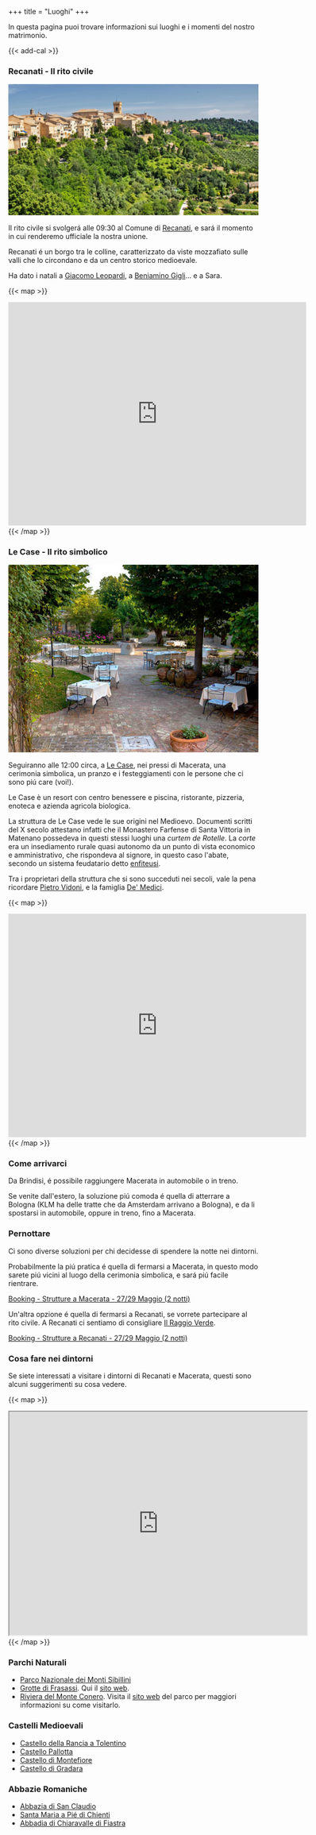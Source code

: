 +++
title = "Luoghi"
+++

In questa pagina puoi trovare informazioni sui luoghi e i momenti del nostro matrimonio.

{{< add-cal >}}

### Recanati - Il rito civile

![Recanati](../img/recanati.png)

Il rito civile si svolgerá alle 09:30 al Comune di [Recanati](https://it.wikipedia.org/wiki/Recanati), e sará il momento in cui renderemo ufficiale la nostra unione.

Recanati é un borgo tra le colline, caratterizzato da viste mozzafiato sulle valli che lo circondano e da un centro storico medioevale. 

Ha dato i natali a [Giacomo Leopardi](https://it.wikipedia.org/wiki/Giacomo_Leopardi), a [Beniamino Gigli](https://it.wikipedia.org/wiki/Beniamino_Gigli)... e a Sara. 

{{< map >}}
<iframe src="https://www.google.com/maps/embed?pb=!1m18!1m12!1m3!1d11595.009049090204!2d13.543659392361704!3d43.40310721608911!2m3!1f0!2f0!3f0!3m2!1i1024!2i768!4f13.1!3m3!1m2!1s0x133277d2f6ce0d47%3A0x542cad5d712bcf72!2s62019%20Recanati%20MC!5e0!3m2!1sit!2sit!4v1642326337100!5m2!1sit!2sit" width="600" height="450" style="border:0;" allowfullscreen="" loading="lazy" display="inline-block;"></iframe>
{{< /map >}}



### Le Case - Il rito simbolico

![Le Case](../img/lecase.png)

Seguiranno alle 12:00 circa, a [Le Case](https://www.ristorantelecase.it/), nei pressi di Macerata, una cerimonia simbolica, un pranzo e i festeggiamenti con le persone che ci sono piú care (voi!). 

Le Case è un resort con centro benessere e piscina, ristorante, pizzeria, enoteca e azienda agricola biologica.

La struttura de Le Case vede le sue origini nel Medioevo. Documenti scritti del X secolo attestano infatti che il Monastero Farfense di Santa Vittoria in Matenano possedeva in questi stessi luoghi una *curtem de Rotelle*. 
La *corte* era un insediamento rurale quasi autonomo da un punto di vista economico e amministrativo, che rispondeva al signore, in questo caso l'abate, secondo un sistema feudatario detto [enfiteusi](https://it.wikipedia.org/wiki/Enfiteusi).

Tra i proprietari della struttura che si sono succeduti nei secoli, vale la pena ricordare [Pietro Vidoni](https://it.wikipedia.org/wiki/Pietro_Vidoni_(1759-1830)), e la famiglia [De' Medici](https://it.wikipedia.org/wiki/Medici).

{{< map >}}
<iframe id="map" src="https://www.google.com/maps/embed?pb=!1m14!1m8!1m3!1d38326.21849452057!2d13.381475275533393!3d43.2959435682256!3m2!1i1024!2i768!4f13.1!3m3!1m2!1s0x0%3A0x591968170899b17d!2sLe%20Case!5e0!3m2!1sit!2sit!4v1641651940777!5m2!1sit!2sit" width="600" height="450" style="border:0;" allowfullscreen="" loading="lazy" display="inline-block;"></iframe>
{{< /map >}}

### Come arrivarci

Da Brindisi, é possibile raggiungere Macerata in automobile o in treno. 

Se venite dall'estero, la soluzione piú comoda é quella di atterrare a Bologna (KLM ha delle tratte che da Amsterdam arrivano a Bologna), e da li spostarsi in automobile, oppure in treno, fino a Macerata.

### Pernottare

Ci sono diverse soluzioni per chi decidesse di spendere la notte nei dintorni.

Probabilmente la piú pratica é quella di fermarsi a Macerata, in questo modo sarete piú vicini al luogo della cerimonia simbolica, e sará piú facile rientrare. 

[Booking - Strutture a Macerata - 27/29 Maggio (2 notti)](https://www.booking.com/searchresults.it.html?aid=304142&label=gen173bo-1DCAMY9gMocUIIbWFjZXJhdGFIFFgDaKkBiAEBmAEUuAEXyAEM2AED6AEB-AEDiAIBmAIhqAIDuAKUgpCPBsACAdICJDIwOWM3MTViLWI0MTEtNDMxNS1hMjBiLWQ4N2ZiNzFlYWJiMdgCBOACAQ&sid=581376ff3d59025b9dbbe3786dcf0bac&sb=1&sb_lp=1&src=index&src_elem=sb&error_url=https%3A%2F%2Fwww.booking.com%2Findex.it.html%3Faid%3D304142%3Blabel%3Dgen173bo-1DCAMY9gMocUIIbWFjZXJhdGFIFFgDaKkBiAEBmAEUuAEXyAEM2AED6AEB-AEDiAIBmAIhqAIDuAKUgpCPBsACAdICJDIwOWM3MTViLWI0MTEtNDMxNS1hMjBiLWQ4N2ZiNzFlYWJiMdgCBOACAQ%3Bsid%3D581376ff3d59025b9dbbe3786dcf0bac%3Bsb_price_type%3Dtotal%3Bsrpvid%3D4ee050a03f900125%26%3B&ss=Macerata&is_ski_area=0&ssne=Macerata&ssne_untouched=Macerata&dest_id=-120571&dest_type=city&checkin_year=2022&checkin_month=5&checkin_monthday=27&checkout_year=2022&checkout_month=5&checkout_monthday=29&group_adults=2&group_children=0&no_rooms=1&b_h4u_keep_filters=&from_sf=1)

Un'altra opzione é quella di fermarsi a Recanati, se vorrete partecipare al rito civile. A Recanati ci sentiamo di consigliare [Il Raggio Verde](https://www.ilraggioverde.eu/it/).

[Booking - Strutture a Recanati - 27/29 Maggio (2 notti)](https://www.booking.com/searchresults.it.html?aid=304142&label=gen173bo-1DCAMY9gMocUIIbWFjZXJhdGFIFFgDaKkBiAEBmAEUuAEXyAEM2AED6AEB-AEDiAIBmAIhqAIDuAKUgpCPBsACAdICJDIwOWM3MTViLWI0MTEtNDMxNS1hMjBiLWQ4N2ZiNzFlYWJiMdgCBOACAQ&sid=581376ff3d59025b9dbbe3786dcf0bac&sb=1&src=searchresults&src_elem=sb&error_url=https%3A%2F%2Fwww.booking.com%2Fsearchresults.it.html%3Faid%3D304142%3Blabel%3Dgen173bo-1DCAMY9gMocUIIbWFjZXJhdGFIFFgDaKkBiAEBmAEUuAEXyAEM2AED6AEB-AEDiAIBmAIhqAIDuAKUgpCPBsACAdICJDIwOWM3MTViLWI0MTEtNDMxNS1hMjBiLWQ4N2ZiNzFlYWJiMdgCBOACAQ%3Bsid%3D581376ff3d59025b9dbbe3786dcf0bac%3Btmpl%3Dsearchresults%3Bcheckin_month%3D5%3Bcheckin_monthday%3D27%3Bcheckin_year%3D2022%3Bcheckout_month%3D5%3Bcheckout_monthday%3D29%3Bcheckout_year%3D2022%3Bclass_interval%3D1%3Bdest_id%3D-120571%3Bdest_type%3Dcity%3Bdtdisc%3D0%3Bfrom_sf%3D1%3Bgroup_adults%3D2%3Bgroup_children%3D0%3Binac%3D0%3Bindex_postcard%3D0%3Blabel_click%3Dundef%3Bno_rooms%3D1%3Boffset%3D0%3Bpostcard%3D0%3Braw_dest_type%3Dcity%3Broom1%3DA%252CA%3Bsb_price_type%3Dtotal%3Bshw_aparth%3D1%3Bslp_r_match%3D0%3Bsrc%3Dindex%3Bsrc_elem%3Dsb%3Bsrpvid%3D2ae350d2d1820245%3Bss%3DMacerata%3Bss_all%3D0%3Bssb%3Dempty%3Bsshis%3D0%3Bssne%3DMacerata%3Bssne_untouched%3DMacerata%26%3B&ss=Recanati%2C+Marche%2C+Italia&is_ski_area=&ssne=Macerata&ssne_untouched=Macerata&city=-120571&checkin_year=2022&checkin_month=5&checkin_monthday=27&checkout_year=2022&checkout_month=5&checkout_monthday=29&group_adults=2&group_children=0&no_rooms=1&from_sf=1&ss_raw=Recanati&ac_position=1&ac_langcode=it&ac_click_type=b&dest_id=-126170&dest_type=city&place_id_lat=43.40351&place_id_lon=13.5486&search_pageview_id=2ae350d2d1820245&search_selected=true&search_pageview_id=2ae350d2d1820245&ac_suggestion_list_length=5&ac_suggestion_theme_list_length=0)


### Cosa fare nei dintorni

Se siete interessati a visitare i dintorni di Recanati e Macerata, questi sono alcuni suggerimenti su cosa vedere. 

{{< map >}}
<iframe src="https://www.google.com/maps/d/embed?mid=1YmL5yQ_idfsf0SpCgCD_eHQxdjamgxtg&hl=it&ehbc=2E312F" width="600" height="450"  display="inline-block;"></iframe>
{{< /map >}}

### Parchi Naturali

- [Parco Nazionale dei Monti Sibillini](https://it.wikipedia.org/wiki/Parco_nazionale_dei_Monti_Sibillini)
- [Grotte di Frasassi](https://it.wikipedia.org/wiki/Grotte_di_Frasassi). Qui il [sito web](https://www.frasassi.com/).
- [Riviera del Monte Conero](https://it.wikipedia.org/wiki/Monte_Conero). Visita il [sito web](http://www.parcodelconero.org/) del parco per maggiori informazioni su come visitarlo.


### Castelli Medioevali

- [Castello della Rancia a Tolentino](https://www.tolentinomuseicivici.it/castello-della-rancia-tolentino-2/)
- [Castello Pallotta](https://www.iluoghidelsilenzio.it/castello-pallotta-e-borgo-di-caldarola-mc/)
- [Castello di Montefiore](https://fondoambiente.it/luoghi/castello-di-montefiore-recanati-6533?ldc)
- [Castello di Gradara](https://www.gradara.org/gradara/castello-gradara/)


### Abbazie Romaniche

- [Abbazia di San Claudio](https://www.iluoghidelsilenzio.it/abbazia-di-san-claudio-al-chienti-corridonia-mc/)
- [Santa Maria a Pié di Chienti](http://www.santamariapiedichienti.it/)
- [Abbadia di Chiaravalle di Fiastra](http://www.abbadiafiastra.net/)
